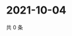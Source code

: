 # 2021-10-04

共 0 条

<!-- BEGIN WEIBO -->
<!-- 最后更新时间 Mon Oct 04 2021 15:11:18 GMT+0800 (China Standard Time) -->

<!-- END WEIBO -->
